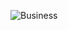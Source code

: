 ![Business](https://user-images.githubusercontent.com/83472455/142949854-374f5775-2c53-45bf-be24-76e20cbb6ea3.png)

